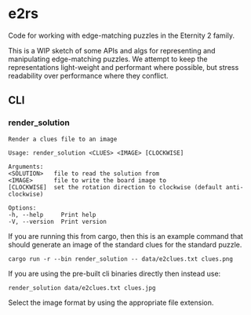 # e2rs

Code for working with edge-matching puzzles in the Eternity 2 family.

This is a WIP sketch of some APIs and algs for representing and manipulating edge-matching puzzles.
We attempt to keep the representations light-weight and performant where possible, but stress readability over performance where they conflict.

## CLI

### render_solution

    Render a clues file to an image

    Usage: render_solution <CLUES> <IMAGE> [CLOCKWISE]

    Arguments:
    <SOLUTION>   file to read the solution from
    <IMAGE>      file to write the board image to
    [CLOCKWISE]  set the rotation direction to clockwise (default anti-clockwise)

    Options:
    -h, --help     Print help
    -V, --version  Print version

If you are running this from cargo, then this is an example command that should generate an image of the standard clues for the standard puzzle.

    cargo run -r --bin render_solution -- data/e2clues.txt clues.png

If you are using the pre-built cli binaries directly then instead use:

    render_solution data/e2clues.txt clues.jpg

Select the image format by using the appropriate file extension.
